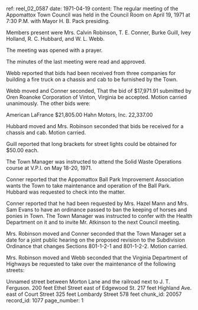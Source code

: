 ref: reel_02_0587
date: 1971-04-19
content: The regular meeting of the Appomattox Town Council was held in the Council Room on April 19, 1971 at 7:30 P.M. with Mayor H. B. Pack presiding.

Members present were Mrs. Calvin Robinson, T. E. Conner, Burke Guill, Ivey Holland, R. C. Hubbard, and W. L. Webb.

The meeting was opened with a prayer.

The minutes of the last meeting were read and approved.

Webb reported that bids had been received from three companies for building a fire truck on a chassis and cab to be furnished by the Town.

Webb moved and Conner seconded, That the bid of $17,971.91 submitted by Oren Roanoke Corporation of Vinton, Virginia be accepted. Motion carried unanimously. The other bids were:

American LaFrance $21,805.00
Hahn Motors, Inc. 22,337.00

Hubbard moved and Mrs. Robinson seconded that bids be received for a chassis and cab. Motion carried.

Guill reported that long brackets for street lights could be obtained for $50.00 each.

The Town Manager was instructed to attend the Solid Waste Operations course at V.P.I. on May 18-20, 1971.

Conner reported that the Appomattox Ball Park Improvement Association wants the Town to take maintenance and operation of the Ball Park. Hubbard was requested to check into the matter.

Conner reported that he had been requested by Mrs. Hazel Mann and Mrs. Sam Evans to have an ordinance passed to ban the keeping of horses and ponies in Town. The Town Manager was instructed to confer with the Health Department on it and to invite Mr. Atkinson to the next Council meeting.

Mrs. Robinson moved and Conner seconded that the Town Manager set a date for a joint public hearing on the proposed revision to the Subdivision Ordinance that changes Sections 801-1-2-1 and 801-1-2-2. Motion carried.

Mrs. Robinson moved and Webb seconded that the Virginia Department of Highways be requested to take over the maintenance of the following streets:

Unnamed street between Morton Lane and the railroad next to J. T. Ferguson. 200 feet
Ethel Street east of Edgewood St. 217 feet
Highland Ave. east of Court Street 325 feet
Lombardy Street 578 feet
chunk_id: 20057
record_id: 1077
page_number: 1

